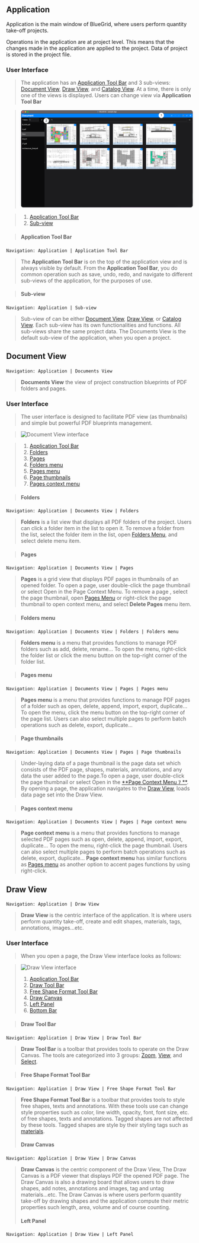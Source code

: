 ## Application

Application is the main window of BlueGrid, where users perform quantity take-off projects.

Operations in the application are at project level. This means that the changes made in the application are applied to the project. Data of project is stored in the project file.

### User Interface
> The application has an [Application Tool Bar](#application-tool-bar) and 3 sub-views: [Document View](#document-view), [Draw View](#draw-view), and [Catalog View](#catalog-view). At a time, there is only one of the views is displayed. Users can change view via **Application Tool Bar**

> ![Document View interface](assets/image/application/application.png)

> 1. [Application Tool Bar](#application-tool-bar)
> 2. [Sub-view](#sub-view)

> #### Application Tool Bar
```Navigation: Application | Application Tool Bar```

> The **Application Tool Bar** is on the top of the application view and is always visible by default. From the **Application Tool Bar**, you do common operation such as save, undo, redo, and navigate to different sub-views of the application, for the purposes of use. 

> #### Sub-view
```Navigation: Application | Sub-view```

> Sub-view of can be either [Document View](#document-view), [Draw View](#draw-view), or [Catalog View](#catalog-view). Each sub-view has its own functionalities and functions. All sub-views share the same project data. The Documents View is the default sub-view of the application, when you open a project.

## Document View
```Navigation: Application | Documents View```

> **Documents View** the view of project construction blueprints of PDF folders and pages.

### User Interface
> The user interface is designed to facilitate PDF view (as thumbnails) and simple but powerful PDF blueprints management.

> ![Document View interface](assets/image/application/documentview.png)

> 1. [Application Tool Bar](#application-tool-bar)
> 2. [Folders](#folders) 
> 3. [Pages](#pages) 
> 4. [Folders menu](#folders-menu)
> 5. [Pages menu](#folders-menu)
> 6. [Page thumbnails](#page-thumbnials)
> 7. [Pages context menu](#pages-context-menu)


> #### Folders
```Navigation: Application | Documents View | Folders```

> **Folders** is a list view that displays all PDF folders of the project. Users can click a folder item in the list to open it. To remove a folder from the list, select the folder item in the list, open [Folders Menu](#folders-menu), and select delete menu item.

> #### Pages
```Navigation: Application | Documents View | Pages```

> **Pages** is a grid view that displays PDF pages in thumbnails of an opened folder. To open a page, user double-click the page thumbnail or select Open in the Page Context Menu. To remove a page , select the page thumbnail, open [Pages Menu](#pages-menu) or right-click the page  thumbnail to open context menu, and select **Delete Pages** menu item.

> #### Folders menu
```Navigation: Application | Documents View | Folders | Folders menu```

> **Folders menu** is a menu that provides functions to manage PDF folders such as add, delete, rename... To open the menu, right-click the folder list or click the menu button on the top-right corner of the folder list.

> #### Pages menu
```Navigation: Application | Documents View | Pages | Pages menu```

> **Pages menu** is a menu that provides functions to manage PDF pages of a folder such as open, delete, append, import, export, duplicate... To open the menu,  click the menu button on the top-right corner of the page list. Users can also select multiple pages to perform batch operations such as delete, export, duplicate...

> #### Page thumbnails
```Navigation: Application | Documents View | Pages | Page thumbnails```

> Under-laying data of a page thumbnail is the page data set which consists of the PDF page, shapes, materials, annotations, and any data the user added to the page.To open a page, user double-click the page thumbnail or select Open in the [**Page Context Menu `7` **](#pages-context-menu). By opening a page, the application navigates to the [Draw View](#draw-view), loads data page set into the Draw View.

> #### Pages context menu
```Navigation: Application | Documents View | Pages | Page context menu```

> **Page context menu** is a menu that provides functions to manage selected PDF pages such as open, delete, append, import, export, duplicate... To open the menu, right-click the page thumbnail. Users can also select multiple pages to perform batch operations such as delete, export, duplicate... **Page context menu** has similar functions as [Pages menu](#pages-menu) as another option to accent pages functions by using right-click.


## Draw View
```Navigation: Application | Draw View```

> **Draw View** is the centric interface of the application. It is where users perform quantity take-off, create and edit shapes, materials, tags, annotations, images...etc.

### User Interface

> When you open a page, the Draw View interface looks as follows:

> ![Draw View interface](assets/image/application/drawview.png)
> 
> 1. [Application Tool Bar](#application-tool-bar)
> 2. [Draw Tool Bar](#draw-tool-bar)
> 3. [Free Shape Format Tool Bar](#free-shape-format-tool-bar)
> 4. [Draw Canvas](#draw-canvas)
> 5. [Left Panel](#left-panel)
> 6. [Bottom Bar](#bottom-bar)

> #### Draw Tool Bar
```Navigation: Application | Draw View | Draw Tool Bar```

> **Draw Tool Bar** is a toolbar that provides tools to operate on the Draw Canvas. The tools are categorized into 3 groups: [Zoom](#zoom), [View](#view), and [Select](#select).

> #### Free Shape Format Tool Bar
```Navigation: Application | Draw View | Free Shape Format Tool Bar```

> **Free Shape Format Tool Bar** is a toolbar that provides tools to style free shapes, texts and annotations. With these tools use can change style properties such as color, line width, opacity, font, font size, etc. of free shapes, texts and annotations. Tagged shapes are not affected by these tools. Tagged shapes are style by their styling tags such as [materials](/material).
> 
> #### Draw Canvas
```Navigation: Application | Draw View | Draw Canvas```

> **Draw Canvas** is the centric component of the Draw View, The Draw Canvas is a PDF viewer that displays PDF the opened PDF page. The Draw Canvas is also a drawing board that allows users to draw shapes, add notes, annotations and images, tag and untag materials...etc. The Draw Canvas is where users perform quantity take-off by drawing shapes and the application compute their metric properties such length, area, volume and of course counting.
> #### Left Panel
```Navigation: Application | Draw View | Left Panel```